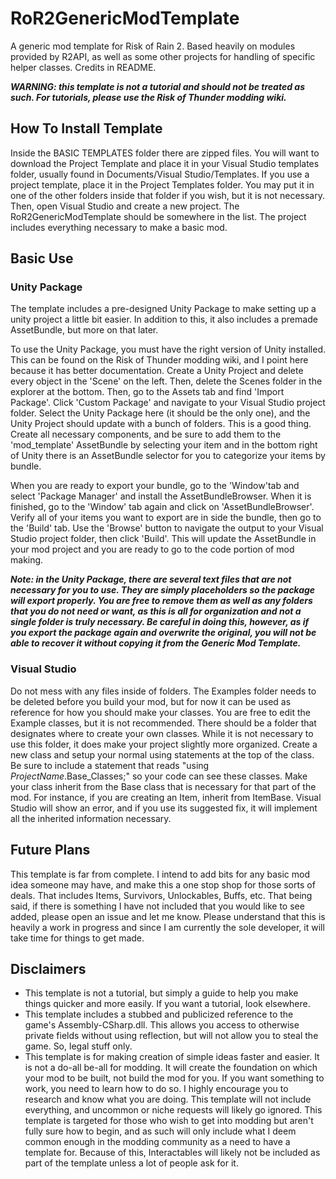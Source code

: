 # RoR2GenericModTemplate
 A generic mod template for Risk of Rain 2. Based heavily on modules provided by R2API, as well as some other projects for handling of specific helper classes. Credits in README.
 
 ***WARNING: this template is not a tutorial and should not be treated as such. For tutorials, please use the Risk of Thunder modding wiki.***

## How To Install Template
 Inside the BASIC TEMPLATES folder there are zipped files. You will want to download the Project Template and place it in your Visual Studio templates folder, usually found in Documents/Visual Studio/Templates. If you use a project template, place it in the Project Templates folder. You may put it in one of the other folders inside that folder if you wish, but it is not necessary. Then, open Visual Studio and create a new project. The RoR2GenericModTemplate should be somewhere in the list. The project includes everything necessary to make a basic mod.
 
## Basic Use
 ### Unity Package
  The template includes a pre-designed Unity Package to make setting up a unity project a little bit easier. In addition to this, it also includes a premade AssetBundle, but more on that later.
  
  To use the Unity Package, you must have the right version of Unity installed. This can be found on the Risk of Thunder modding wiki, and I point here because it has better documentation. Create a Unity Project and delete every object in the 'Scene' on the left. Then, delete the Scenes folder in the explorer at the bottom. Then, go to the Assets tab and find 'Import Package'. Click 'Custom Package' and navigate to your Visual Studio project folder. Select the Unity Package here (it should be the only one), and the Unity Project should update with a bunch of folders. This is a good thing. Create all necessary components, and be sure to add them to the 'mod_template' AssetBundle by selecting your item and in the bottom right of Unity there is an AssetBundle selector for you to categorize your items by bundle.
  
  When you are ready to export your bundle, go to the 'Window'tab and select 'Package Manager' and install the AssetBundleBrowser. When it is finished, go to the 'Window' tab again and click on 'AssetBundleBrowser'. Verify all of your items you want to export are in side the bundle, then go to the 'Build' tab. Use the 'Browse' button to navigate the output to your Visual Studio project folder, then click 'Build'. This will update the AssetBundle in your mod project and you are ready to go to the code portion of mod making.
  
  ***Note: in the Unity Package, there are several text files that are not necessary for you to use. They are simply placeholders so the package will export properly. You are free to remove them as well as any folders that you do not need or want, as this is all for organization and not a single folder is truly necessary. Be careful in doing this, however, as if you export the package again and overwrite the original, you will not be able to recover it without copying it from the Generic Mod Template.***
  
 ### Visual Studio
  Do not mess with any files inside of folders. The Examples folder needs to be deleted before you build your mod, but for now it can be used as reference for how you should make your classes. You are free to edit the Example classes, but it is not recommended. There should be a folder that designates where to create your own classes. While it is not necessary to use this folder, it does make your project slightly more organized. Create a new class and setup your normal using statements at the top of the class. Be sure to include a statement that reads "using $ProjectName$.Base_Classes;" so your code can see these classes. Make your class inherit from the Base class that is necessary for that part of the mod. For instance, if you are creating an Item, inherit from ItemBase. Visual Studio will show an error, and if you use its suggested fix, it will implement all the inherited information necessary. 

## Future Plans
 This template is far from complete. I intend to add bits for any basic mod idea someone may have, and make this a one stop shop for those sorts of deals. That includes Items, Survivors, Unlockables, Buffs, etc. That being said, if there is something I have not included that you would like to see added, please open an issue and let me know. Please understand that this is heavily a work in progress and since I am currently the sole developer, it will take time for things to get made.
 
 ## Disclaimers
  - This template is not a tutorial, but simply a guide to help you make things quicker and more easily. If you want a tutorial, look elsewhere.
  - This template includes a stubbed and publicized reference to the game's Assembly-CSharp.dll. This allows you access to otherwise private fields without using reflection, but will not allow you to steal the game. So, legal stuff only.
  - This template is for making creation of simple ideas faster and easier. It is not a do-all be-all for modding. It will create the foundation on which your mod to be built, not build the mod for you. If you want something to work, you need to learn how to do so. I highly encourage you to research and know what you are doing. This template will not include everything, and uncommon or niche requests will likely go ignored. This template is targeted for those who wish to get into modding but aren't fully sure how to begin, and as such will only include what I deem common enough in the modding community as a need to have a template for. Because of this, Interactables will likely not be included as part of the template unless a lot of people ask for it.
